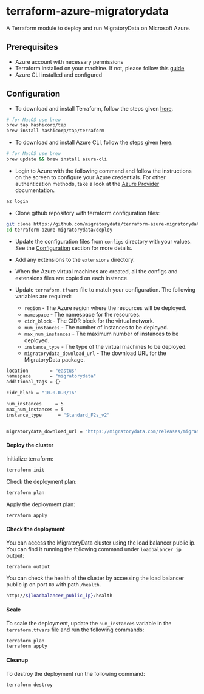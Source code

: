 # terraform-azure-migratorydata

A Terraform module to deploy and run MigratoryData on Microsoft Azure.

## Prerequisites

- Azure account with necessary permissions
- Terraform installed on your machine. If not, please follow this [guide](https://developer.hashicorp.com/terraform/tutorials/azure-get-started/install-cli)
- Azure CLI installed and configured

## Configuration

- To download and install Terraform, follow the steps given [here](https://www.terraform.io/downloads.html).

```bash
# for MacOS use brew
brew tap hashicorp/tap
brew install hashicorp/tap/terraform
```

- To download and install Azure CLI, follow the steps given [here](https://docs.microsoft.com/en-us/cli/azure/install-azure-cli).

```bash
# for MacOS use brew
brew update && brew install azure-cli
```

- Login to Azure with the following command and follow the instructions on the screen to configure your Azure credentials. For other authentication methods, take a look at the [Azure Provider](https://registry.terraform.io/providers/hashicorp/azurerm/latest/docs/guides/service_principal_client_secret) documentation.


```bash
az login
```
- Clone github repository with terraform configuration files:

```sh
git clone https://github.com/migratorydata/terraform-azure-migratorydata.git
cd terraform-azure-migratorydata/deploy
```

- Update the configuration files from `configs` directory with your values. See the [Configuration](https://migratorydata.com/docs/server/configuration/) section for more details.

- Add any extensions to the `extensions` directory.

- When the Azure virtual machines are created, all the configs and extensions files are copied on each instance.

- Update `terraform.tfvars` file to match your configuration. The following variables are required:

  - `region` - The Azure region where the resources will be deployed.
  - `namespace` - The namespace for the resources.
  - `cidr_block` - The CIDR block for the virtual network.
  - `num_instances` - The number of instances to be deployed.
  - `max_num_instances` - The maximum number of instances to be deployed.
  - `instance_type` - The type of the virtual machines to be deployed.
  - `migratorydata_download_url` - The download URL for the MigratoryData package.

```bash
location        = "eastus"
namespace       = "migratorydata"
additional_tags = {}

cidr_block = "10.0.0.0/16"

num_instances     = 5
max_num_instances = 5
instance_type      = "Standard_F2s_v2"


migratorydata_download_url = "https://migratorydata.com/releases/migratorydata-6.0.15/migratorydata-6.0.15-build20240209.x86_64.deb"
```

#### Deploy the cluster

Initialize terraform:

```bash
terraform init
```

Check the deployment plan:

```bash
terraform plan
```

Apply the deployment plan:

```bash
terraform apply
```

#### Check the deployment

You can access the MigratoryData cluster using the load balancer public ip. You can find it running the following command under `loadbalancer_ip` output:

```bash
terraform output 
```

You can check the health of the cluster by accessing the load balancer public ip on port `80` with path `/health`.

```bash
http://${loadbalancer_public_ip}/health
```

#### Scale

To scale the deployment, update the `num_instances` variable in the `terraform.tfvars` file and run the following commands:

```bash
terraform plan
terraform apply
```

#### Cleanup

To destroy the deployment run the following command:

```bash
terraform destroy
```

